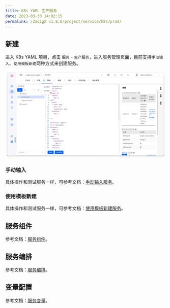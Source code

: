 ```yaml
---
title: K8s YAML 生产服务
date: 2023-03-30 14:02:15
permalink: /ZadigX v1.8.0/project/service/k8s/prod/
---
```


## 新建

进入 K8s YAML 项目，点击 `服务` - `生产服务`，进入服务管理页面，目前支持`手动输入`、`使用模板新建`两种方式来创建服务。

![创建服务](../../../_images/create_k8s_service_prod.png)

### 手动输入

具体操作和测试服务一样，可参考文档：[手动输入服务](/ZadigX%20v1.8.0/project/service/k8s/#手工输入服务)。

### 使用模板新建

具体操作和测试服务一样，可参考文档：[使用模板新建服务](/ZadigX%20v1.8.0/project/service/k8s/#使用模板新建服务)。

## 服务组件

参考文档：[服务组件](/ZadigX%20v1.8.0/project/service/module/)。

## 服务编排

参考文档：[服务编排](/ZadigX%20v1.8.0/project/service/k8s/#服务编排)。

## 变量配置

参考文档：[服务变量](/Zadig%20v1.18.0/project/service/variable/)。
